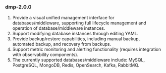 ### dmp-2.0.0
1. Provide a visual unified management interface for databases/middleware, supporting full lifecycle management and operation of database/middleware instances.
2. Support modifying database instances through editing YAML.
3. Provide backup/restore capabilities, including manual backup, automated backup, and recovery from backups.
4. Support metric monitoring and alerting functionality (requires integration with observability components).
5. The currently supported databases/middleware include: MySQL, PostgreSQL, MongoDB, Redis, OpenSearch, Kafka, RabbitMQ.